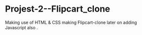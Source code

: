 # Projest-2--Flipcart_clone
Making use of HTML & CSS making Flipcart-clone later on adding Javascript also .
